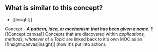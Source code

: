 ## What is similar to this concept?
- [[Insight]]

Concept - ***A pattern, idea, or mechanism that has been given a name.***
!![[Concept.canvas]]
Concepts that are discovered within *applications, methods, whatever* of a *Topic* are linked back to it's own MOC as an [[Insight.canvas|insight]] (how it's put into action).



